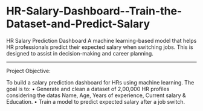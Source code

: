 # HR-Salary-Dashboard--Train-the-Dataset-and-Predict-Salary
HR Salary Prediction Dashboard
A machine learning-based model that helps HR professionals predict their expected salary when switching jobs. This is designed to assist in decision-making and career planning.
________________________________________
Project Objective:

To build a salary prediction dashboard for HRs using machine learning. The goal is to:
•	Generate and clean a dataset of 2,00,000 HR profiles considering the datas Name, Age, Years of experience, Current salary & Education.
•	Train a model to predict expected salary after a job switch.
